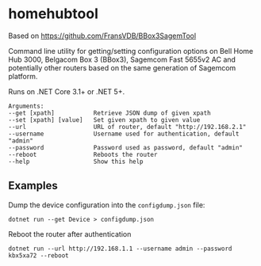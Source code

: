 # homehubtool

Based on https://github.com/FransVDB/BBox3SagemTool

Command line utility for getting/setting configuration options on Bell Home Hub 3000, Belgacom Box 3 (BBox3), Sagemcom Fast 5655v2 AC and potentially other routers based on the same generation of Sagemcom platform.

Runs on .NET Core 3.1+ or .NET 5+.

```
Arguments:
--get [xpath]           Retrieve JSON dump of given xpath
--set [xpath] [value]   Set given xpath to given value
--url                   URL of router, default "http://192.168.2.1"
--username              Username used for authentication, default "admin"
--password              Password used as password, default "admin"
--reboot                Reboots the router
--help                  Show this help
```

## Examples

Dump the device configuration into the `configdump.json` file:

`dotnet run --get Device > configdump.json`


Reboot the router after authentication

`dotnet run --url http://192.168.1.1 --username admin --password kbx5xa72 --reboot`
